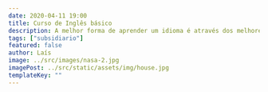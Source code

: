 ```yaml
---
date: 2020-04-11 19:00
title: Curso de Inglês básico
description: A melhor forma de aprender um idioma é através dos melhores escritores da língua.
tags: ["subsidiario"]
featured: false
author: Laís
image: ../src/images/nasa-2.jpg
imagePost: ../src/static/assets/img/house.jpg
templateKey: ""
---
```

